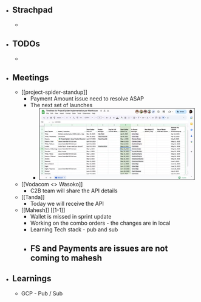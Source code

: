 - ## Strachpad
	-
- ## TODOs
	-
- ## Meetings
	- [[project-spider-standup]]
		- Payment Amount issue need to resolve ASAP
		- The next set of launches
			- ![image.png](../assets/image_1681803429933_0.png)
	- [[Vodacom <> Wasoko]]
		- C2B team will share the API details
	- [[Tanda]]
		- Today we will receive the API
	- [[Mahesh]] [[1-1]]
		- Wallet is missed in sprint update
		- Working on the combo orders - the changes are in local
		- Learning Tech stack - pub and sub
		- FS and Payments are issues are not coming to mahesh
			-
- ## Learnings
	- GCP - Pub / Sub